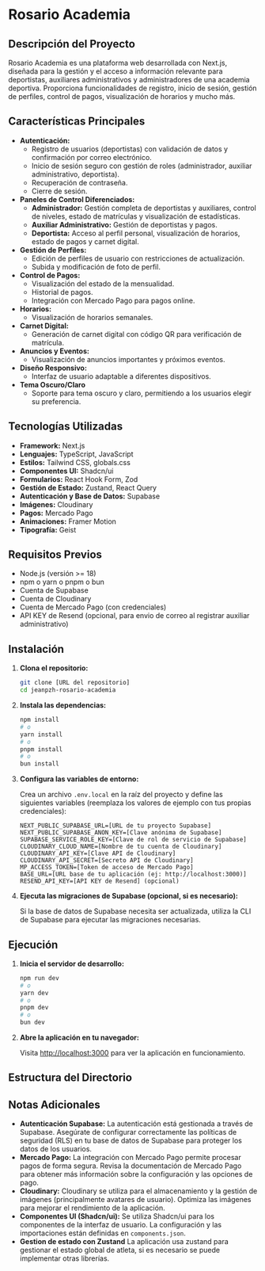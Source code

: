 # Rosario Academia

## Descripción del Proyecto

Rosario Academia es una plataforma web desarrollada con Next.js, diseñada para la gestión y el acceso a información relevante para deportistas, auxiliares administrativos y administradores de una academia deportiva.  Proporciona funcionalidades de registro, inicio de sesión, gestión de perfiles, control de pagos, visualización de horarios y mucho más.

## Características Principales

*   **Autenticación:**
    *   Registro de usuarios (deportistas) con validación de datos y confirmación por correo electrónico.
    *   Inicio de sesión seguro con gestión de roles (administrador, auxiliar administrativo, deportista).
    *   Recuperación de contraseña.
    *   Cierre de sesión.
*   **Paneles de Control Diferenciados:**
    *   **Administrador:** Gestión completa de deportistas y auxiliares, control de niveles, estado de matrículas y visualización de estadísticas.
    *   **Auxiliar Administrativo:** Gestión de deportistas y pagos.
    *   **Deportista:** Acceso al perfil personal, visualización de horarios, estado de pagos y carnet digital.
*   **Gestión de Perfiles:**
    *   Edición de perfiles de usuario con restricciones de actualización.
    *   Subida y modificación de foto de perfil.
*   **Control de Pagos:**
    *   Visualización del estado de la mensualidad.
    *   Historial de pagos.
    *   Integración con Mercado Pago para pagos online.
*   **Horarios:**
    *   Visualización de horarios semanales.
*   **Carnet Digital:**
    *   Generación de carnet digital con código QR para verificación de matrícula.
*   **Anuncios y Eventos:**
    *   Visualización de anuncios importantes y próximos eventos.
*   **Diseño Responsivo:**
    *   Interfaz de usuario adaptable a diferentes dispositivos.
*	**Tema Oscuro/Claro**
	*	Soporte para tema oscuro y claro, permitiendo a los usuarios elegir su preferencia.

## Tecnologías Utilizadas

*   **Framework:** Next.js
*   **Lenguajes:** TypeScript, JavaScript
*   **Estilos:** Tailwind CSS, globals.css
*   **Componentes UI:** Shadcn/ui
*   **Formularios:** React Hook Form, Zod
*   **Gestión de Estado:** Zustand, React Query
*   **Autenticación y Base de Datos:** Supabase
*   **Imágenes:** Cloudinary
*   **Pagos:** Mercado Pago
*   **Animaciones:** Framer Motion
*	**Tipografía:** Geist

## Requisitos Previos

*   Node.js (versión >= 18)
*   npm o yarn o pnpm o bun
*   Cuenta de Supabase
*   Cuenta de Cloudinary
*   Cuenta de Mercado Pago (con credenciales)
*   API KEY de Resend (opcional, para envio de correo al registrar auxiliar administrativo)

## Instalación

1.  **Clona el repositorio:**

    ```bash
    git clone [URL del repositorio]
    cd jeanpzh-rosario-academia
    ```

2.  **Instala las dependencias:**

    ```bash
    npm install
    # o
    yarn install
    # o
    pnpm install
    # o
    bun install
    ```

3.  **Configura las variables de entorno:**

    Crea un archivo `.env.local` en la raíz del proyecto y define las siguientes variables (reemplaza los valores de ejemplo con tus propias credenciales):

    ```
    NEXT_PUBLIC_SUPABASE_URL=[URL de tu proyecto Supabase]
    NEXT_PUBLIC_SUPABASE_ANON_KEY=[Clave anónima de Supabase]
    SUPABASE_SERVICE_ROLE_KEY=[Clave de rol de servicio de Supabase]
    CLOUDINARY_CLOUD_NAME=[Nombre de tu cuenta de Cloudinary]
    CLOUDINARY_API_KEY=[Clave API de Cloudinary]
    CLOUDINARY_API_SECRET=[Secreto API de Cloudinary]
    MP_ACCESS_TOKEN=[Token de acceso de Mercado Pago]
    BASE_URL=[URL base de tu aplicación (ej: http://localhost:3000)]
    RESEND_API_KEY=[API KEY de Resend] (opcional)
    ```

4.  **Ejecuta las migraciones de Supabase (opcional, si es necesario):**

    Si la base de datos de Supabase necesita ser actualizada, utiliza la CLI de Supabase para ejecutar las migraciones necesarias.

## Ejecución

1.  **Inicia el servidor de desarrollo:**

    ```bash
    npm run dev
    # o
    yarn dev
    # o
    pnpm dev
    # o
    bun dev
    ```

2.  **Abre la aplicación en tu navegador:**

    Visita [http://localhost:3000](http://localhost:3000) para ver la aplicación en funcionamiento.

## Estructura del Directorio

## Notas Adicionales

*   **Autenticación Supabase:** La autenticación está gestionada a través de Supabase.  Asegúrate de configurar correctamente las políticas de seguridad (RLS) en tu base de datos de Supabase para proteger los datos de los usuarios.
*   **Mercado Pago:**  La integración con Mercado Pago permite procesar pagos de forma segura.  Revisa la documentación de Mercado Pago para obtener más información sobre la configuración y las opciones de pago.
*   **Cloudinary:** Cloudinary se utiliza para el almacenamiento y la gestión de imágenes (principalmente avatares de usuario).  Optimiza las imágenes para mejorar el rendimiento de la aplicación.
*   **Componentes UI (Shadcn/ui):** Se utiliza Shadcn/ui para los componentes de la interfaz de usuario. La configuración y las importaciones están definidas en `components.json`.
*	**Gestion de estado con Zustand** La aplicación usa zustand para gestionar el estado global de atleta, si es necesario se puede implementar otras librerías.
